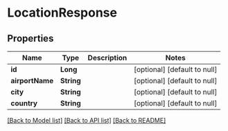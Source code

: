 # LocationResponse

## Properties

| Name            | Type       | Description | Notes                        |
| --------------- | ---------- | ----------- | ---------------------------- |
| **id**          | **Long**   |             | [optional] [default to null] |
| **airportName** | **String** |             | [optional] [default to null] |
| **city**        | **String** |             | [optional] [default to null] |
| **country**     | **String** |             | [optional] [default to null] |

[[Back to Model list]](../README.md#documentation-for-models) [[Back to API list]](../README.md#documentation-for-api-endpoints) [[Back to README]](../README.md)
